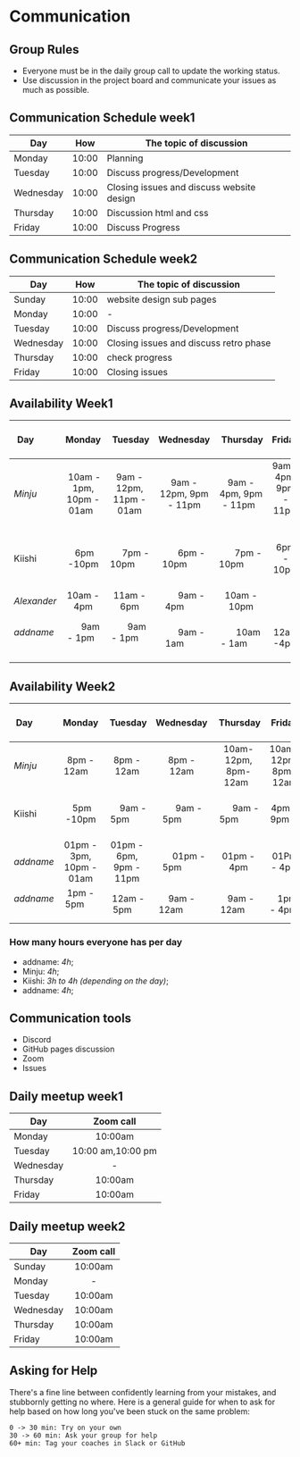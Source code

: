 # Communication

## Group Rules

<!-- any general rules you'd like to set for your group? -->

- Everyone must be in the daily group call to update the working status.
- Use discussion in the project board and communicate your issues as much as
  possible.

## Communication Schedule week1

| Day       |  How  | The topic of discussion                   |
| --------- | :---: | ----------------------------------------- |
| Monday    | 10:00 | Planning                                  |
| Tuesday   | 10:00 | Discuss progress/Development              |
| Wednesday | 10:00 | Closing issues and discuss website design |
| Thursday  | 10:00 | Discussion html and css                   |
| Friday    | 10:00 | Discuss Progress                          |

## Communication Schedule week2

| Day       |  How  | The topic of discussion                |
| --------- | :---: | -------------------------------------- |
| Sunday    | 10:00 | website design sub pages               |
| Monday    | 10:00 | -                                      |
| Tuesday   | 10:00 | Discuss progress/Development           |
| Wednesday | 10:00 | Closing issues and discuss retro phase |
| Thursday  | 10:00 | check progress                         |
| Friday    | 10:00 | Closing issues                         |

## Availability Week1

| Day         |          Monday            |        Tuesday          |       Wednesday          |        Thursday          |         Friday          |  Saturday   |   Sunday    |
| ----------- | :------------------------: | :---------------------: | :----------------------: | :----------------------: | :---------------------: | :---------: | :---------: |
| _Minju_     |  10am - 1pm, 10pm - 01am   | 9am - 12pm, 11pm - 01am |  9am - 12pm, 9pm - 11pm  | 9am - 4pm, 9pm - 11pm    | 9am - 4pm, 9pm - 11pm   | 11am - 1pm  | 9pm - 12am  |
| Kiishi      |         6pm -10pm          |       7pm - 10pm        |       6pm - 10pm         |       7pm - 10pm         |       6pm - 10pm        | 9am - 5pm   | 6pm - 10pm  |
| _Alexander_ |         10am - 4pm         |       11am - 6pm        |       9am - 4pm          |       10am - 10pm        |                         | 10am - 12pm |             |
| _addname_   |        9am - 1pm           |        9am - 1pm        |       9am - 1am          |        10am - 1am        |       12am -4pm         | 9am - 1pm   |             |

## Availability Week2

| Day         |         Monday           |        Tuesday         |       Wednesday          |        Thursday         |         Friday         |   Saturday    |    Sunday    |
| ----------- | :----------------------: | :--------------------: | :----------------------: | :---------------------: | :--------------------: | :-----------: | :----------: |
| _Minju_     |      8pm - 12am          |       8pm - 12am       |        8pm - 12am        |  10am-12pm, 8pm-12am    |  10am-12pm, 8pm-12am   |  8pm - 12am   |              |
| Kiishi      |        5pm -10pm         |       9am - 5pm        |       9am - 5pm          |       9am - 5pm         |       4pm - 9pm        |  9am - 5pm    |  6pm - 10pm  |
| _addname_   | 01pm - 3pm, 10pm - 01am  | 01pm - 6pm, 9pm - 11pm |       01pm - 5pm         |       01pm - 4pm        |       01Pm - 4pm       |  01pm - 02pm  | 01pm - 12am  |
| _addname_   |    1pm - 5pm             |     12am - 5pm         |   9am - 12am             |      9am - 12am         |        1pm - 4pm       |    12am - 3pm |   12am - 4pm |

### How many hours everyone has per day

- addname: _4h_;
- Minju: _4h_;
- Kiishi: _3h to 4h (depending on the day)_;
- addname: _4h_;

## Communication tools

- Discord
- GitHub pages discussion
- Zoom
- Issues

## Daily meetup week1

| Day       |     Zoom call     |
| --------- | :---------------: |
| Monday    |      10:00am      |
| Tuesday   | 10:00 am,10:00 pm |
| Wednesday |         -         |
| Thursday  |      10:00am      |
| Friday    |      10:00am      |

## Daily meetup week2

| Day       | Zoom call |
| --------- | :-------: |
| Sunday    |  10:00am  |
| Monday    |     -     |
| Tuesday   |  10:00am  |
| Wednesday |  10:00am  |
| Thursday  |  10:00am  |
| Friday    |  10:00am  |

## Asking for Help

There's a fine line between confidently learning from your mistakes, and
stubbornly getting no where. Here is a general guide for when to ask for help
based on how long you've been stuck on the same problem:

    0 -> 30 min: Try on your own
    30 -> 60 min: Ask your group for help
    60+ min: Tag your coaches in Slack or GitHub
